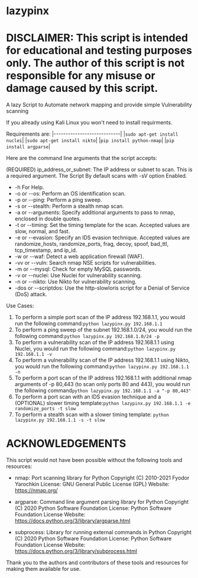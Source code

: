 # lazypinx
# DISCLAIMER: This script is intended for educational and testing purposes only. The author of this script is not responsible for any misuse or damage caused by this script.
A lazy Script to Automate network mapping and provide simple Vulnerability scanning

If you already using Kali Linux you won't need to install requirments.

Requirements are:
|----------------------------|
|`sudo apt-get install nuclei`|
|`sudo apt-get install nikto`|
|`pip install python-nmap`|
|`pip install argparse`|


Here are the command line arguments that the script accepts:

(REQUIRED) ip_address_or_subnet: The IP address or subnet to scan. This is a required argument. 
The Script By default scans with -sV option Enabled.

* -h For Help.
* -o or --os: Perform an OS identification scan.
* -p or --ping: Perform a ping sweep.
* -s or --stealth: Perform a stealth nmap scan.
* -a or --arguments: Specify additional arguments to pass to nmap, enclosed in double quotes.
* -t or --timing: Set the timing template for the scan. Accepted values are slow, normal, and fast.
* -e or --evasion: Specify an IDS evasion technique. Accepted values are randomize_hosts, randomize_ports, frag, decoy, spoof, bad_ttl, tcp_timestamp, and ip_id.
* -w or --waf: Detect a web application firewall (WAF).
* -vv or --vuln: Search nmap NSE scripts for vulnerabilities.
* -m or --mysql: Check for empty MySQL passwords.
* -v or --nuclei: Use Nuclei for vulnerability scanning.
* -n or --nikto: Use Nikto for vulnerability scanning.
* -dos or --scriptdos: Use the http-slowloris script for a Denial of Service (DoS) attack.

Use Cases:
1. To perform a simple port scan of the IP address 192.168.1.1, you would run the following command:`python lazypinx.py 192.168.1.1`
2. To perform a ping sweep of the subnet 192.168.1.0/24, you would run the following command:`python lazypinx.py 192.168.1.0/24 -p`
3. To perform a vulnerability scan of the IP address 192.168.1.1 using Nuclei, you would run the following command:`python lazypinx.py 192.168.1.1 -v`
4. To perform a vulnerability scan of the IP address 192.168.1.1 using Nikto, you would run the following command:`python lazypinx.py 192.168.1.1 -n`
5. To perform a port scan of the IP address 192.168.1.1 with additional nmap arguments of -p 80,443 (to scan only ports 80 and 443), you would run the following command`python lazypinx.py 192.168.1.1 -a "-p 80,443"`
6. To perform a port scan with an IDS evasion technique and a (OPTIONAL) slower timing template:`python lazypinx.py 192.168.1.1 -e randomize_ports -t slow`
7. To perform a stealth scan with a slower timing template: `python lazypinx.py 192.168.1.1 -s -t slow`

# ACKNOWLEDGEMENTS

This script would not have been possible without the following tools and resources:

- nmap: Port scanning library for Python
  Copyright (C) 2010-2021 Fyodor Yarochkin
  License: GNU General Public License (GPL)
  Website: https://nmap.org/

- argparse: Command line argument parsing library for Python
  Copyright (C) 2020 Python Software Foundation
  License: Python Software Foundation License
  Website: https://docs.python.org/3/library/argparse.html

- subprocess: Library for running external commands in Python
  Copyright (C) 2020 Python Software Foundation
  License: Python Software Foundation License
  Website: https://docs.python.org/3/library/subprocess.html

Thank you to the authors and contributors of these tools and resources for making them available for use.
